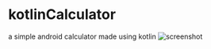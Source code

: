 # kotlinCalculator
a simple android calculator made using kotlin
![screenshot](https://imgur.com/ti6ASt2)
